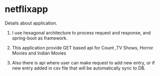 # netflixapp

Details about application.

1) I use hexagonal architecture to process request and response, and spring-boot as framework.

2) This application provide GET based api for Count ,TV Shows, Horror Movies and Indian Movies 

3) Also there is api where user can make request to add new entry, or if new entry added in csv file that will be automatically sync to DB.

 
